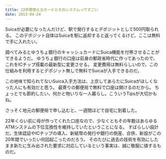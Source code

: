 ```yaml
---
title: 22年間使えるカードとそのシステムってすごい
date: 2013-04-24
---
```


Suicaが必要になったんだけど、駅で発行するとデポジットとして500円取られる。
このデポジット自体はSuicaを駅に返却すると返ってくるけど、ここは無料で手に入れたい。

調べてみるとゆうちょ銀行のキャッシュカードにSuica機能を付帯させることができるようだ。
ゆうちょ銀行の口座は前身の郵政省時代に作ってあったので、これをICチップ搭載の最新型に変更させる。
変更費用は無料らしいので、この仕組みを利用するとデポジット無しで無料でSuicaが入手できるのだ。

この地味で知られてないSuica入手方法は、上京してあらたにSuicaがほしくなった人にも有効だと思う。
最寄りの郵便局で無料で口座は開けるのだから。
ちょっとでも節約したい、何かと物いりな一人暮らし。こういうTipsが大切かもね。

さっそく地元の郵便局で申し込むと、一週間ほどで自宅に到着した。

22年くらい前に母が作ってくれた口座なので、少なくともその年数はあらゆるATMシステムの下位互換性を維持していたということになる。
すばらしい設計だ。生体認証やICチップの導入、新紙幣の発行や銀行の倒産、合併、新設がこの20年間でいったい何回起こったのだろう。
そのたびに過去の技術を有効にしたまま新たに生み出された要求に対応しているという事実は、誠に敬服に値するものだ。
